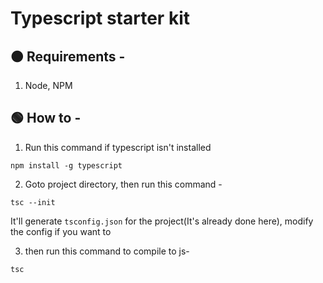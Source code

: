 # Typescript starter kit 

## 🟠 Requirements - 
1. Node, NPM

## 🟢 How to - 

1. Run this command if typescript isn't installed
```shell
npm install -g typescript
```
2. Goto project directory, then run this command - 

```shell
tsc --init
```
It'll generate ```tsconfig.json``` for the project(It's already done here), modify the config if you want to

3. then run this command to compile to js- 

```shell
tsc
```